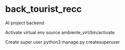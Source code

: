 # back_tourist_recc
AI project backend

Activate virtual env
source ambiente_virt/bin/activate

Create super user
python3 manage.py createsuperuser
